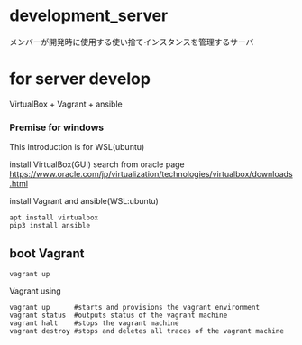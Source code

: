 # development_server
メンバーが開発時に使用する使い捨てインスタンスを管理するサーバ

# for server develop

VirtualBox + Vagrant + ansible

### Premise for windows 
This introduction is for WSL(ubuntu)

install VirtualBox(GUI)
search from oracle page https://www.oracle.com/jp/virtualization/technologies/virtualbox/downloads.html

install Vagrant and ansible(WSL:ubuntu)

```(bash)
apt install virtualbox
pip3 install ansible
```

## boot Vagrant

`vagrant up`

Vagrant using
```(bash)
vagrant up      #starts and provisions the vagrant environment
vagrant status  #outputs status of the vagrant machine
vagrant halt    #stops the vagrant machine
vagrant destroy #stops and deletes all traces of the vagrant machine
```
